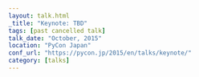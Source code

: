 ```yaml
---
layout: talk.html
_title: "Keynote: TBD"
tags: [past cancelled talk]
talk_date: "October, 2015"
location: "PyCon Japan"
conf_url: "https://pycon.jp/2015/en/talks/keynote/"
category: [talks]
---
```


